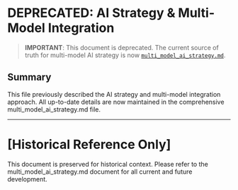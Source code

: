 # DEPRECATED: AI Strategy & Multi-Model Integration

> **IMPORTANT**: This document is deprecated. The current source of truth for multi-model AI strategy is now [`multi_model_ai_strategy.md`](./multi_model_ai_strategy.md).

## Summary

This file previously described the AI strategy and multi-model integration approach. All up-to-date details are now maintained in the comprehensive multi_model_ai_strategy.md file.

---

# [Historical Reference Only]

This document is preserved for historical context. Please refer to the multi_model_ai_strategy.md document for all current and future development.